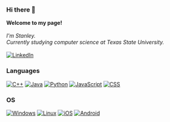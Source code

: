 ### Hi there 👋
<p align="left">
    <b>Welcome to my page!</b><br><br>
    <i>
        I'm Stanley.<br>
        Currently studying computer science at Texas State University.<br>
    </i><br>
    <a href="https://www.linkedin.com/in/stanley-nwajiaku-a05aa121a">
        <img src="https://img.shields.io/badge/LinkedIn-blue?style=flat-square&logo=linkedin" alt="LinkedIn">
    </a>
</p>

### Languages
[![C++](https://img.shields.io/badge/c++-gold?style=for-the-badge&logo=cplusplus)](https://github.com/Stanliberty)
[![Java](https://img.shields.io/badge/java-red?style=for-the-badge&logo=openjdk)](https://github.com/Stanliberty)
[![Python](https://img.shields.io/badge/python-green?style=for-the-badge&logo=python)](https://github.com/Stanliberty)
[![JavaScript](https://img.shields.io/badge/javascript-silver?style=for-the-badge&logo=javascript)](https://github.com/Stanliberty)
[![CSS](https://img.shields.io/badge/css-black?style=for-the-badge&logo=css3)](https://github.com/Stanliberty)

### OS
[![Windows](https://img.shields.io/badge/Windows-coral?style=for-the-badge&logo=Windows)](https://github.com/Stanliberty)
[![Linux](https://img.shields.io/badge/linux-peach?style=for-the-badge&logo=Linux)](https://github.com/Stanliberty)
[![iOS](https://img.shields.io/badge/iOS-black?style=for-the-badge&logo=apple)](https://github.com/Stanliberty)
[![Android](https://img.shields.io/badge/Android-green?style=for-the-badge&logo=android)](https://github.com/Stanliberty)


<!--
**Stanliberty/Stanliberty** is a ✨ _special_ ✨ repository because its `README.md` (this file) appears on your GitHub profile.

Here are some ideas to get you started:

- 🔭 I’m currently working on ...
- 🌱 I’m currently learning ...
- 👯 I’m looking to collaborate on ...
- 🤔 I’m looking for help with ...
- 💬 Ask me about ...
- 📫 How to reach me: ...
- 😄 Pronouns: ...
- ⚡ Fun fact: ...
-->

